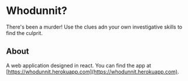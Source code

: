 # Whodunnit?

There's been a murder! Use the clues adn your own investigative skills to find the culprit.

## About

A web application designed in react. You can find the app at [https://whodunnit.herokuapp.com](https://whodunnit.herokuapp.com).
